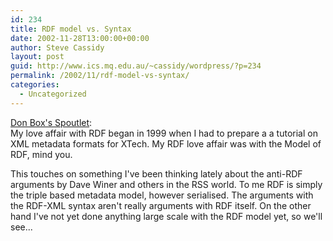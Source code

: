 ```yaml
---
id: 234
title: RDF model vs. Syntax
date: 2002-11-28T13:00:00+00:00
author: Steve Cassidy
layout: post
guid: http://www.ics.mq.edu.au/~cassidy/wordpress/?p=234
permalink: /2002/11/rdf-model-vs-syntax/
categories:
  - Uncategorized
---
```

[Don Box's Spoutlet](http://www.gotdotnet.com/team/dbox/spoutlet.aspx?key=2002-10-07T22:20-08:00):  
My love affair with RDF began in 1999 when I had to prepare a a tutorial on XML metadata formats for XTech. My RDF love affair was with the Model of RDF, mind you.

This touches on something I've been thinking lately about the anti-RDF arguments by Dave Winer and others in the RSS world. To me RDF is simply the triple based metadata model, however serialised. The arguments with the RDF-XML syntax aren't really arguments with RDF itself. On the other hand I've not yet done anything large scale with the RDF model yet, so we'll see...
